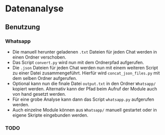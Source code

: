 # Datenanalyse

## Benutzung

### Whatsapp
- Die manuell herunter geladenen `.txt` Dateien für jeden Chat werden in einen Ordner verschoben. 
- Das Script `convert.py` wird nun mit dem Ordnerpfad aufgerufen.
- Die `.json` Dateien für jeden Chat werden nun mit einem weiteren Script zu einer Datei zusammengeführt. Hierfür wird `concat_json_files.py` mit dem selben Ordner aufgerufen.
- Optional kann nun die finale Datei `output.txt` in den Ordner `Whatsapp/` kopiert werden. Alternativ kann der Pfad beim Aufruf der Module auch von hand gesetzt werden.
- Für eine grobe Analyse kann dann das Script `whatsapp.py` aufgerufen werden.
- Auch einzelne Module können aus `Whatsapp/` manuell gestartet oder in eigene Skripte eingebunden werden. 

### TODO
